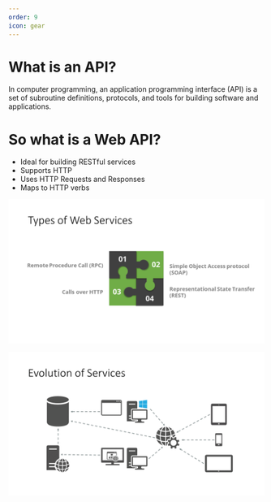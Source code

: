 ```yaml
---
order: 9
icon: gear
---
```

# What is an API?

In computer programming, an application programming interface (API) is a set of subroutine definitions, protocols, and tools for building software and applications.

# So what is a Web API?

* Ideal for building RESTful services
* Supports HTTP
* Uses HTTP Requests and Responses
* Maps to HTTP verbs

![](what-is-a-web-api/01-01%20What%20is%20a%20Web%20API.png)

![](what-is-a-web-api/01-01%20What%20is%20a%20Web%20API-2.png)
